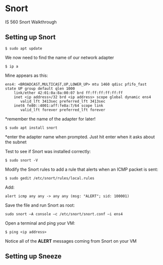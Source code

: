 # Snort
IS 560 Snort Walkthrough

## Setting up Snort

```shell
$ sudo apt update
```

We now need to find the name of our network adapter

```shell
$ ip a
```

Mine appears as this:

```shell
ens4: <BROADCAST,MULTICAST,UP,LOWER_UP> mtu 1460 qdisc pfifo_fast state UP group default qlen 1000
    link/ether 42:01:0a:8a:00:07 brd ff:ff:ff:ff:ff:ff
    inet <ip address>/32 brd <ip address> scope global dynamic ens4
       valid_lft 3413sec preferred_lft 3413sec
    inet6 fe80::4001:aff:fe8a:7/64 scope link 
       valid_lft forever preferred_lft forever
```

*remember the name of the adapter for later!

```shell
$ sudo apt install snort
```

*enter the adapter name when prompted. Just hit enter when it asks about the subnet

Test to see if Snort was installed correctly:
```shell
$ sudo snort -V
```

Modify the Snort rules to add a rule that alerts when an ICMP packet is sent:

```shell
$ sudo gedit /etc/snort/rules/local.rules
```

Add: 

```shell
alert icmp any any -> any any (msg: "ALERT"; sid: 100001)
```

Save the file and run Snort as root:

```shell
sudo snort –A console –c /etc/snort/snort.conf –i ens4
```

Open a terminal and ping your VM:

```shell
$ ping <ip address>
```

Notice all of the **ALERT** messages coming from Snort on your VM

## Setting up Sneeze
